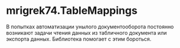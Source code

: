 # mrigrek74.TableMappings

В попытках автоматизации унылого документооборота постоянно возникают задачи чтения данных из табличного документа или экспорта данных.
Библиотека помогает с этим бороться.
